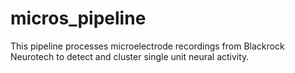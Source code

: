# micros_pipeline
This pipeline processes microelectrode recordings from Blackrock Neurotech to detect and cluster single unit neural activity.
